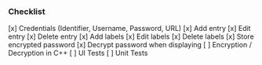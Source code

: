 ### Checklist

[x] Credentials (Identifier, Username, Password, URL)
[x] Add entry
[x] Edit entry
[x] Delete entry
[x] Add labels
[x] Edit labels
[x] Delete labels
[x] Store encrypted password
[x] Decrypt password when displaying
[ ] Encryption / Decryption in C++
[ ] UI Tests
[ ] Unit Tests
